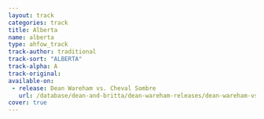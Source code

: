 ```yaml
---
layout: track
categories: track
title: Alberta
name: alberta
type: ahfow_track
track-author: traditional
track-sort: "ALBERTA"
track-alpha: A
track-original:
available-on:
 - release: Dean Wareham vs. Cheval Sombre
   url: /database/dean-and-britta/dean-wareham-releases/dean-wareham-vs-cheval-sombre/
cover: true
---
```

